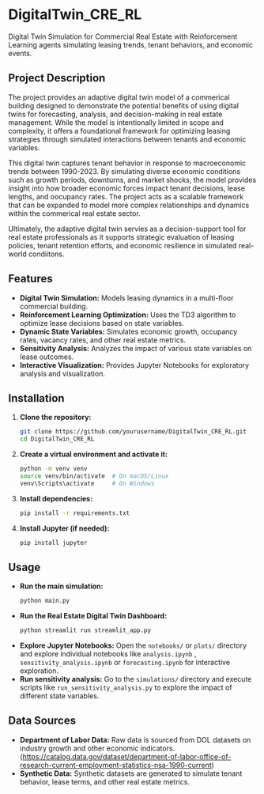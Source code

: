 # DigitalTwin_CRE_RL
Digital Twin Simulation for Commercial Real Estate with Reinforcement Learning agents simulating leasing trends, tenant behaviors, and economic events.
## Project Description
The project provides an adaptive digital twin model of a commerical building designed to demonstrate the potential benefits of using digital twins for forecasting, analysis, and decision-making in real estate management. While the model is intentionally limited in scope and complexity, it offers a foundational framework for optimizing leasing strategies through simulated interactions between tenants and economic variables. 

This digital twin captures tenant behavior in response to macroeconomic trends between 1990-2023. By simulating diverse economic conditions such as growth periods, downturns, and market shocks, the model provides insight into how broader economic forces impact tenant decisions, lease lengths, and oocupancy rates. The project acts as a scalable framework that can be expanded to model more complex relationships and dynamics within the commerical real estate sector. 

Ultimately, the adaptive digital twin servies as a decision-support tool for real estate professionals as it supports strategic evaluation of leasing policies, tenant retention efforts, and economic resilience in simulated real-world condiitons. 

## Features
- **Digital Twin Simulation:** Models leasing dynamics in a multi-floor commercial building.
- **Reinforcement Learning Optimization:** Uses the TD3 algorithm to optimize lease decisions based on state variables.
- **Dynamic State Variables:** Simulates economic growth, occupancy rates, vacancy rates, and other real estate metrics.
- **Sensitivity Analysis:** Analyzes the impact of various state variables on lease outcomes.
- **Interactive Visualization:** Provides Jupyter Notebooks for exploratory analysis and visualization.

## Installation
1. **Clone the repository:**
   ```bash
   git clone https://github.com/yourusername/DigitalTwin_CRE_RL.git
   cd DigitalTwin_CRE_RL
   ```
2. **Create a virtual environment and activate it:**
   ```bash
   python -m venv venv
   source venv/bin/activate  # On macOS/Linux
   venv\Scripts\activate     # On Windows
   ```
3. **Install dependencies:**
   ```bash
   pip install -r requirements.txt
   ```
4. **Install Jupyter (if needed):**
   ```bash
   pip install jupyter
   ```
## Usage
- **Run the main simulation:**
  ```bash
  python main.py
  ```
- **Run the Real Estate Digital Twin Dashboard:**
  ```bash
  python streamlit run streamlit_app.py

  ```
- **Explore Jupyter Notebooks:**
  Open the `notebooks/` or  `plots/` directory and explore individual notebooks like `analysis.ipynb` , `sensitivity_analysis.ipynb` or `forecasting.ipynb` for interactive exploration.
- **Run sensitivity analysis:**
  Go to the `simulations/` directory and execute scripts like `run_sensitivity_analysis.py` to explore the impact of different state variables.

## Data Sources
- **Department of Labor Data:** Raw data is sourced from DOL datasets on industry growth and other economic indicators. (https://catalog.data.gov/dataset/department-of-labor-office-of-research-current-employment-statistics-nsa-1990-current)
- **Synthetic Data:** Synthetic datasets are generated to simulate tenant behavior, lease terms, and other real estate metrics.
